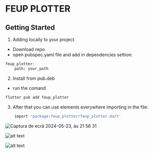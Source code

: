 # FEUP PLOTTER
## Getting Started


1. Adding locally to your project
- Download repo
- open pubspec.yaml file and add in dependencies settion:

```bash
feup_plotter:
    path: your_path
```

2. Install from pub.deb
- run the comand 

```bash
flutter pub add feup_plotter
```



3. After that you can use elements everywhere importing in the file:
```bash
    import 'package:feup_plotter/feup_plotter.dart'
```

![Captura de ecrã 2024-05-23, às 21 56 31](https://github.com/mrgarciamanuel/feup-plotter/assets/100171179/41fd524a-f244-4f8d-b3b8-b8cb63633404)

![alt text](<Captura de ecrã 2024-05-24, às 01.27.51.png>)

![alt text](<Captura de ecrã 2024-05-24, às 01.28.48.png>)